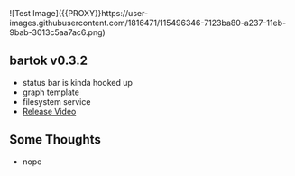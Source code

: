 <h1 style="display:none"></h1>
![Test Image]({{PROXY}}https://user-images.githubusercontent.com/1816471/115496346-7123ba80-a237-11eb-9bab-3013c5aa7ac6.png)

## bartok v0.3.2
  - status bar is kinda hooked up
  - graph template
  - filesystem service
  - [Release Video](https://www.youtube.com/watch?v=lPs6YQCHlc4)

## Some Thoughts
  - nope

